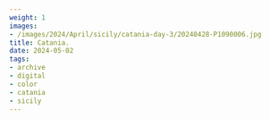 ```yaml
---
weight: 1
images:
- /images/2024/April/sicily/catania-day-3/20240428-P1090006.jpg
title: Catania.
date: 2024-05-02
tags:
- archive
- digital
- color
- catania
- sicily
---
```


